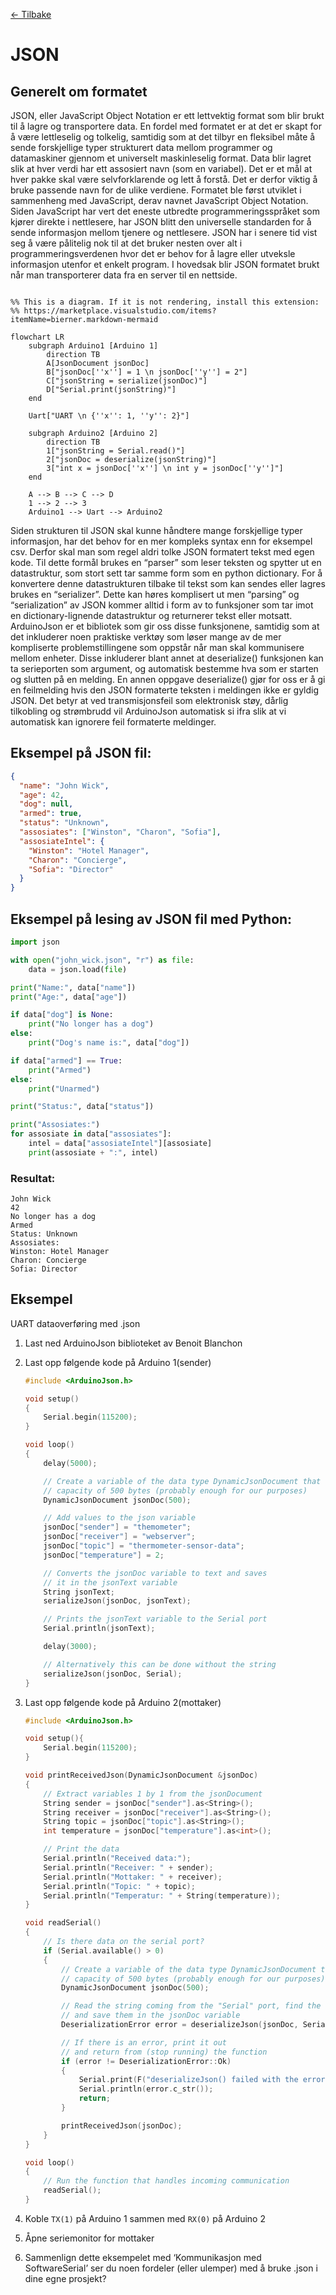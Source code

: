 [<- Tilbake](/README.md)

# JSON

## Generelt om formatet

JSON, eller JavaScript Object Notation er ett lettvektig format som blir brukt til å lagre og transportere data. En fordel med formatet er at det er skapt for å være lettleselig og tolkelig, samtidig som at det tilbyr en fleksibel måte å sende forskjellige typer strukturert data mellom programmer og datamaskiner gjennom et universelt maskinleselig format. Data blir lagret slik at hver verdi har ett assosiert navn (som en variabel). Det er et mål at hver pakke skal være selvforklarende og lett å forstå. Det er derfor viktig å bruke passende navn for de ulike verdiene. Formatet ble først utviklet i sammenheng med JavaScript, derav navnet JavaScript Object Notation. Siden JavaScript har vert det eneste utbredte programmeringsspråket som kjører direkte i nettlesere, har JSON blitt den universelle standarden for å sende informasjon mellom tjenere og nettlesere. JSON har i senere tid vist seg å være pålitelig nok til at det bruker nesten over alt i programmeringsverdenen hvor det er behov for å lagre eller utveksle informasjon utenfor et enkelt program. I hovedsak blir JSON formatet brukt når man transporterer data fra en server til en nettside.

```mermaid

%% This is a diagram. If it is not rendering, install this extension:
%% https://marketplace.visualstudio.com/items?itemName=bierner.markdown-mermaid

flowchart LR
    subgraph Arduino1 [Arduino 1]
        direction TB
        A[JsonDocument jsonDoc]
        B["jsonDoc[''x''] = 1 \n jsonDoc[''y''] = 2"]
        C["jsonString = serialize(jsonDoc)"]
        D["Serial.print(jsonString)"]
    end

    Uart["UART \n {''x'': 1, ''y'': 2}"]

    subgraph Arduino2 [Arduino 2]
        direction TB
        1["jsonString = Serial.read()"]
        2["jsonDoc = deserialize(jsonString)"]
        3["int x = jsonDoc[''x''] \n int y = jsonDoc[''y'']"]
    end

    A --> B --> C --> D
    1 --> 2 --> 3
    Arduino1 --> Uart --> Arduino2
```

Siden strukturen til JSON skal kunne håndtere mange forskjellige typer informasjon, har det behov for en mer kompleks syntax enn for eksempel csv. Derfor skal man som regel aldri tolke JSON formatert tekst med egen kode. Til dette formål brukes en “parser” som leser teksten og spytter ut en datastruktur, som stort sett tar samme form som en python dictionary. For å konvertere denne datastrukturen tilbake til tekst som kan sendes eller lagres brukes en “serializer”. Dette kan høres komplisert ut men “parsing” og “serialization” av JSON kommer alltid i form av to funksjoner som tar imot en dictionary-lignende datastruktur og returnerer tekst eller motsatt. ArduinoJson er et bibliotek som gir oss disse funksjonene, samtidig som at det inkluderer noen praktiske verktøy som løser mange av de mer kompliserte problemstillingene som oppstår når man skal kommunisere mellom enheter. Disse inkluderer blant annet at deserialize() funksjonen kan ta serieporten som argument, og automatisk bestemme hva som er starten og slutten på en melding. En annen oppgave deserialize() gjør for oss er å gi en feilmelding hvis den JSON formaterte teksten i meldingen ikke er gyldig JSON. Det betyr at ved transmisjonsfeil som elektronisk støy, dårlig tilkobling og strømbrudd vil ArduinoJson automatisk si ifra slik at vi automatisk kan ignorere feil formaterte meldinger.

## Eksempel på JSON fil:

```json
{
  "name": "John Wick",
  "age": 42,
  "dog": null,
  "armed": true,
  "status": "Unknown",
  "assosiates": ["Winston", "Charon", "Sofia"],
  "assosiateIntel": {
    "Winston": "Hotel Manager",
    "Charon": "Concierge",
    "Sofia": "Director"
  }
}
```

## Eksempel på lesing av JSON fil med Python:

```python
import json

with open("john_wick.json", "r") as file:
    data = json.load(file)

print("Name:", data["name"])
print("Age:", data["age"])

if data["dog"] is None:
    print("No longer has a dog")
else:
    print("Dog's name is:", data["dog"])

if data["armed"] == True:
    print("Armed")
else:
    print("Unarmed")

print("Status:", data["status"])

print("Assosiates:")
for assosiate in data["assosiates"]:
    intel = data["assosiateIntel"][assosiate]
    print(assosiate + ":", intel)
```

### Resultat:

```
John Wick
42
No longer has a dog
Armed
Status: Unknown
Assosiates:
Winston: Hotel Manager
Charon: Concierge
Sofia: Director
```

## Eksempel

UART dataoverføring med .json

1. Last ned ArduinoJson biblioteket av Benoit Blanchon
1. Last opp følgende kode på Arduino 1(sender)

   ```cpp
   #include <ArduinoJson.h>

   void setup()
   {
       Serial.begin(115200);
   }

   void loop()
   {
       delay(5000);

       // Create a variable of the data type DynamicJsonDocument that has a
       // capacity of 500 bytes (probably enough for our purposes)
       DynamicJsonDocument jsonDoc(500);

       // Add values to the json variable
       jsonDoc["sender"] = "themometer";
       jsonDoc["receiver"] = "webserver";
       jsonDoc["topic"] = "thermometer-sensor-data";
       jsonDoc["temperature"] = 2;

       // Converts the jsonDoc variable to text and saves
       // it in the jsonText variable
       String jsonText;
       serializeJson(jsonDoc, jsonText);

       // Prints the jsonText variable to the Serial port
       Serial.println(jsonText);

       delay(3000);

       // Alternatively this can be done without the string
       serializeJson(jsonDoc, Serial);
   }
   ```

1. Last opp følgende kode på Arduino 2(mottaker)

   ```cpp
   #include <ArduinoJson.h>

   void setup(){
       Serial.begin(115200);
   }

   void printReceivedJson(DynamicJsonDocument &jsonDoc)
   {
       // Extract variables 1 by 1 from the jsonDocument
       String sender = jsonDoc["sender"].as<String>();
       String receiver = jsonDoc["receiver"].as<String>();
       String topic = jsonDoc["topic"].as<String>();
       int temperature = jsonDoc["temperature"].as<int>();

       // Print the data
       Serial.println("Received data:");
       Serial.println("Receiver: " + sender);
       Serial.println("Mottaker: " + receiver);
       Serial.println("Topic: " + topic);
       Serial.println("Temperatur: " + String(temperature));
   }

   void readSerial()
   {
       // Is there data on the serial port?
       if (Serial.available() > 0)
       {
           // Create a variable of the data type DynamicJsonDocument that has a
           // capacity of 500 bytes (probably enough for our purposes)
           DynamicJsonDocument jsonDoc(500);

           // Read the string coming from the "Serial" port, find the variables
           // and save them in the jsonDoc variable
           DeserializationError error = deserializeJson(jsonDoc, Serial);

           // If there is an error, print it out
           // and return from (stop running) the function
           if (error != DeserializationError::Ok)
           {
               Serial.print(F("deserializeJson() failed with the error message: "));
               Serial.println(error.c_str());
               return;
           }

           printReceivedJson(jsonDoc);
       }
   }

   void loop()
   {
       // Run the function that handles incoming communication
       readSerial();
   }
   ```

1. Koble `TX(1)` på Arduino 1 sammen med `RX(0)` på Arduino 2
1. Åpne seriemonitor for mottaker
1. Sammenlign dette eksempelet med ‘Kommunikasjon med SoftwareSerial’ ser du noen fordeler (eller ulemper) med å bruke .json i dine egne prosjekt?
